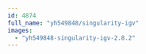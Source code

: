 ```yaml
---
id: 4874
full_name: "yh549848/singularity-igv"
images: 
  - "yh549848-singularity-igv-2.8.2"
---
```


